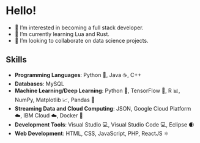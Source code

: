 # Hello!

- 👀 I’m interested in becoming a full stack developer.
- 🌱 I’m currently learning Lua and Rust.
- 💞️ I’m looking to collaborate on data science projects.

## Skills

- **Programming Languages**: Python 🐍, Java ☕, C++
- **Databases**: MySQL
- **Machine Learning/Deep Learning**: Python 🐍, TensorFlow 🤖, R 📊, NumPy, Matplotlib 📈, Pandas 🐼
- **Streaming Data and Cloud Computing**: JSON, Google Cloud Platform ☁️, IBM Cloud ☁️, Docker 🐳
- **Development Tools**: Visual Studio 💻, Visual Studio Code 💻, Eclipse 🌒
- **Web Development**: HTML, CSS, JavaScript, PHP, ReactJS ⚛️
